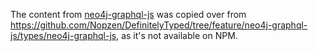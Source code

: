 The content from [neo4j-graphql-js](./neo4j-graphql-js) was copied over from https://github.com/Nopzen/DefinitelyTyped/tree/feature/neo4j-graphql-js/types/neo4j-graphql-js, as it's not available on NPM.
